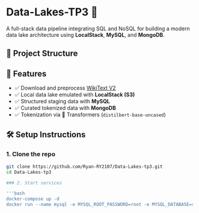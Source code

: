 # Data-Lakes-TP3 🚀

A full-stack data pipeline integrating SQL and NoSQL for building a modern data lake architecture using **LocalStack**, **MySQL**, and **MongoDB**.

## 📁 Project Structure


## 🧠 Features

- ✅ Download and preprocess [WikiText V2](https://huggingface.co/datasets/wikitext)
- ✅ Local data lake emulated with **LocalStack (S3)**
- ✅ Structured staging data with **MySQL**
- ✅ Curated tokenized data with **MongoDB**
- ✅ Tokenization via 🤗 Transformers (`distilbert-base-uncased`)

## 🛠️ Setup Instructions

### 1. Clone the repo

```bash
git clone https://github.com/Ryan-RY2107/Data-Lakes-tp3.git
cd Data-Lakes-tp3

### 2. Start services

'''bash
docker-compose up -d
docker run --name mysql -e MYSQL_ROOT_PASSWORD=root -e MYSQL_DATABASE=staging -p 3306:3306 -d mysql:latest
